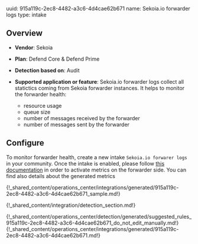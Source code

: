 uuid: 915a119c-2ec8-4482-a3c6-4d4cae62b671
name: Sekoia.io forwarder logs
type: intake

## Overview
- **Vendor**: Sekoia
- **Plan**: Defend Core & Defend Prime
- **Detection based on**: Audit
- **Supported application or feature**:
Sekoia.io forwarder logs collect all statictics coming from Sekoia forwarder instances. It helps to monitor the forwarder health:

    - resource usage
    - queue size
    - number of messages received by the forwarder
    - number of messages sent by the forwarder

## Configure

To monitor forwarder health, create a new intake `Sekoia.io forwarer logs` in your community. Once the intake is enabled, please follow [this documentation](/integration/ingestion_methods/syslog/sekoiaio_forwarder.md#monitor-your-concentrator) in order to activate metrics on the forwarder side. You can find also details about the generated metrics

{!_shared_content/operations_center/integrations/generated/915a119c-2ec8-4482-a3c6-4d4cae62b671_sample.md!}

{!_shared_content/integration/detection_section.md!}

{!_shared_content/operations_center/detection/generated/suggested_rules_915a119c-2ec8-4482-a3c6-4d4cae62b671_do_not_edit_manually.md!}
{!_shared_content/operations_center/integrations/generated/915a119c-2ec8-4482-a3c6-4d4cae62b671.md!}
